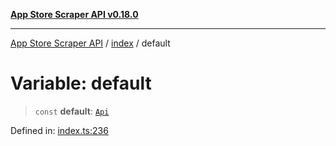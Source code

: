 [**App Store Scraper API v0.18.0**](../../README.md)

***

[App Store Scraper API](../../modules.md) / [index](../README.md) / default

# Variable: default

> `const` **default**: [`Api`](../type-aliases/Api.md)

Defined in: [index.ts:236](https://github.com/facundoolano/app-store-scraper/blob/1e0c65b171e0bad4a38692c4616a992bb494cdd4/index.ts#L236)
